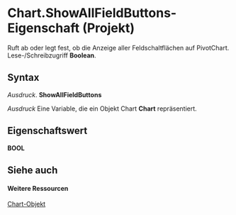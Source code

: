 
# Chart.ShowAllFieldButtons-Eigenschaft (Projekt)
Ruft ab oder legt fest, ob die Anzeige aller Feldschaltflächen auf PivotChart. Lese-/Schreibzugriff  **Boolean**.

## Syntax

 _Ausdruck_. **ShowAllFieldButtons**

 _Ausdruck_ Eine Variable, die ein Objekt Chart **Chart** repräsentiert.


## Eigenschaftswert

 **BOOL**


## Siehe auch


#### Weitere Ressourcen


[Chart-Objekt](810d4ec1-69d2-c432-b9da-57042b783b85.md)